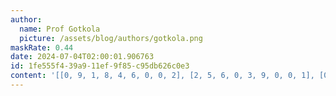 ```yaml
---
author:
  name: Prof Gotkola
  picture: /assets/blog/authors/gotkola.png
maskRate: 0.44
date: 2024-07-04T02:00:01.906763
id: 1fe555f4-39a9-11ef-9f85-c95db626c0e3
content: '[[0, 9, 1, 8, 4, 6, 0, 0, 2], [2, 5, 6, 0, 3, 9, 0, 0, 1], [0, 4, 7, 0, 5, 0, 6, 9, 0], [0, 0, 0, 0, 7, 5, 1, 2, 8], [0, 8, 0, 6, 0, 2, 0, 0, 7], [0, 0, 0, 1, 8, 3, 0, 0, 4], [0, 0, 9, 0, 6, 8, 2, 4, 5], [6, 0, 8, 0, 1, 4, 3, 0, 9], [4, 3, 0, 0, 2, 0, 0, 0, 6]]'
---
```

